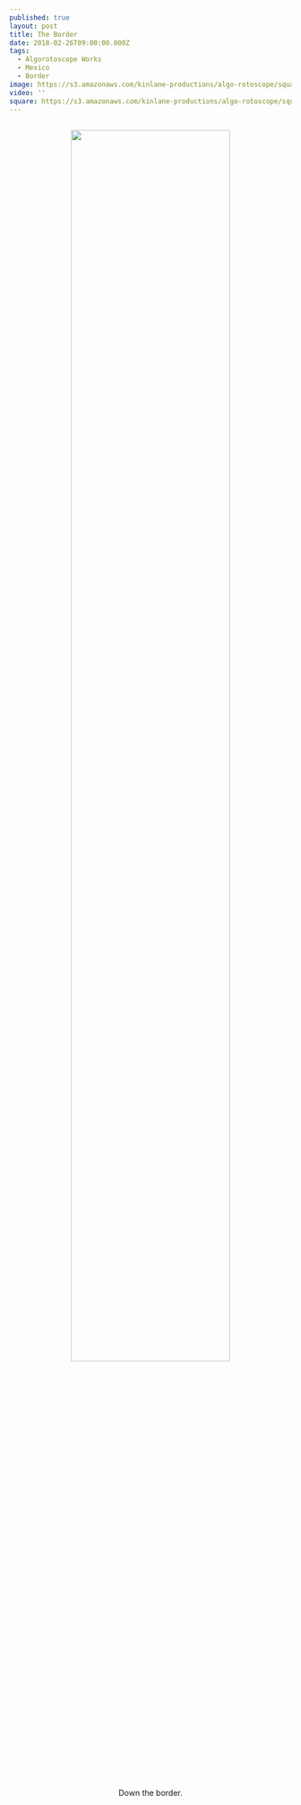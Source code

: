 ```yaml
---
published: true
layout: post
title: The Border
date: 2018-02-26T09:00:00.000Z
tags:
  - Algorotoscope Works
  - Mexico
  - Border
image: https://s3.amazonaws.com/kinlane-productions/algo-rotoscope/square/C2plAIxWIAAOSdD.jpg
video: ''
square: https://s3.amazonaws.com/kinlane-productions/algo-rotoscope/square/C2plAIxWIAAOSdD_square.jpg
---
```

<p align="center"><img src="{{ page.image }}" width="75%" style="padding: 15px;" /></p>
<center>Down the border.</center>
